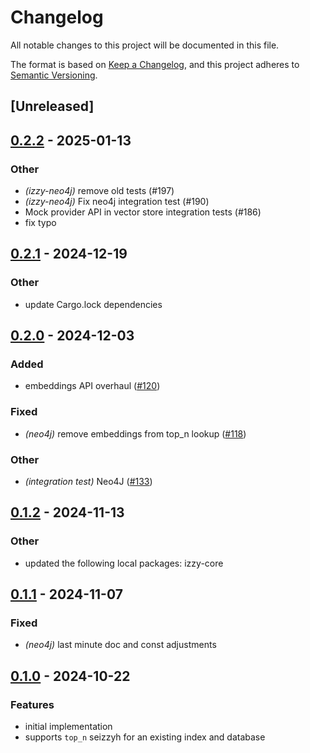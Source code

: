 # Changelog

All notable changes to this project will be documented in this file.

The format is based on [Keep a Changelog](https://keepachangelog.com/en/1.0.0/),
and this project adheres to [Semantic Versioning](https://semver.org/spec/v2.0.0.html).

## [Unreleased]

## [0.2.2](https://github.com/ernestmeach1/izzy/compare/izzy-neo4j-v0.2.1...izzy-neo4j-v0.2.2) - 2025-01-13

### Other

- *(izzy-neo4j)* remove old tests (#197)
- *(izzy-neo4j)* Fix neo4j integration test (#190)
- Mock provider API in vector store integration tests (#186)
- fix typo

## [0.2.1](https://github.com/ernestmeach1/izzy/compare/izzy-neo4j-v0.2.0...izzy-neo4j-v0.2.1) - 2024-12-19

### Other

- update Cargo.lock dependencies

## [0.2.0](https://github.com/ernestmeach1/izzy/compare/izzy-neo4j-v0.1.2...izzy-neo4j-v0.2.0) - 2024-12-03

### Added

- embeddings API overhaul ([#120](https://github.com/ernestmeach1/izzy/pull/120))

### Fixed

- *(neo4j)* remove embeddings from top_n lookup ([#118](https://github.com/ernestmeach1/izzy/pull/118))

### Other

- *(integration test)* Neo4J ([#133](https://github.com/ernestmeach1/izzy/pull/133))

## [0.1.2](https://github.com/ernestmeach1/izzy/compare/izzy-neo4j-v0.1.1...izzy-neo4j-v0.1.2) - 2024-11-13

### Other

- updated the following local packages: izzy-core

## [0.1.1](https://github.com/ernestmeach1/izzy/compare/izzy-neo4j-v0.1.0...izzy-neo4j-v0.1.1) - 2024-11-07

### Fixed

- *(neo4j)* last minute doc and const adjustments

## [0.1.0](https://github.com/ernestmeach1/izzy/compare/izzy-mongodb-v0.0.7...izzy-mongodb-v0.1.0) - 2024-10-22

### Features

- initial implementation
- supports `top_n` seizzyh for an existing index and database
